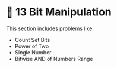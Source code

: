 # 📂 13 Bit Manipulation

This section includes problems like:
- Count Set Bits
- Power of Two
- Single Number
- Bitwise AND of Numbers Range
